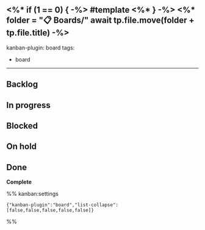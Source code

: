 <%* if (1 == 0) { -%> #template <%* } -%>
<%*
    folder = "📋 Boards/"
    await tp.file.move(folder + tp.file.title)
-%>
---
kanban-plugin: board
tags:
  - board
---

## Backlog



## In progress



## Blocked



## On hold



## Done

**Complete**




%% kanban:settings
```
{"kanban-plugin":"board","list-collapse":[false,false,false,false,false]}
```
%%
